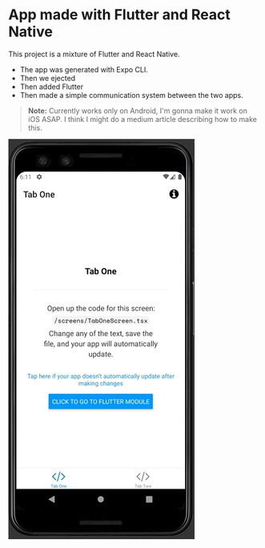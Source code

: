 # App made with Flutter and React Native

This project is a mixture of Flutter and React Native.

- The app was generated with Expo CLI.
- Then we ejected
- Then added Flutter
- Then made a simple communication system between the two apps.

> **Note:** Currently works only on Android, I'm gonna make it work on iOS ASAP. I think I might do a medium article describing how to make this.

![Example](docs/demo.gif "Example")
